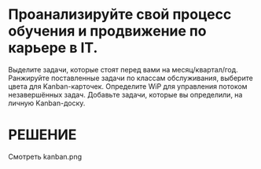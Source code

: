# Проанализируйте свой процесс обучения и продвижение по карьере в IT.
Выделите задачи, которые стоят перед вами на месяц/квартал/год.
Ранжируйте поставленные задачи по классам обслуживания, выберите цвета для Kanban-карточек.
Определите WiP для управления потоком незавершённых задач.
Добавьте задачи, которые вы определили, на личную Kanban-доску.

# РЕШЕНИЕ
Смотреть kanban.png